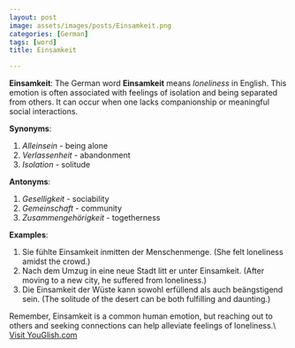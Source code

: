 ```yaml
---
layout: post
image: assets/images/posts/Einsamkeit.png
categories: [German]
tags: [word]
title: Einsamkeit

---
```


**Einsamkeit**: 
The German word **Einsamkeit** means *loneliness* in English. This emotion is often associated with feelings of isolation and being separated from others. It can occur when one lacks companionship or meaningful social interactions. 

**Synonyms**: 

1. *Alleinsein* - being alone
2. *Verlassenheit* - abandonment
3. *Isolation* - solitude

**Antonyms**:

1. *Geselligkeit* - sociability
2. *Gemeinschaft* - community
3. *Zusammengehörigkeit* - togetherness

**Examples**:

1. Sie fühlte Einsamkeit inmitten der Menschenmenge. (She felt loneliness amidst the crowd.)
2. Nach dem Umzug in eine neue Stadt litt er unter Einsamkeit. (After moving to a new city, he suffered from loneliness.)
3. Die Einsamkeit der Wüste kann sowohl erfüllend als auch beängstigend sein. (The solitude of the desert can be both fulfilling and daunting.)

Remember, Einsamkeit is a common human emotion, but reaching out to others and seeking connections can help alleviate feelings of loneliness.\ <a id="yg-widget-0" class="youglish-widget" data-query="Einsamkeit" data-lang="german" data-components="8412" data-auto-start="0" data-bkg-color="theme_light" data-title="How%20to%20pronounce%20Einsamkeit%20in%20German"  rel="nofollow" href="https://youglish.com">Visit YouGlish.com</a><script async src="https://youglish.com/public/emb/widget.js" charset="utf-8"></script>